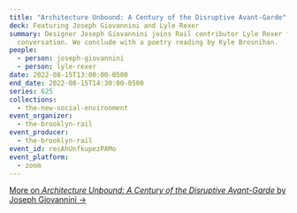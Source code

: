 ```yaml
---
title: "Architecture Unbound: A Century of the Disruptive Avant-Garde"
deck: Featuring Joseph Giovannini and Lyle Rexer
summary: Designer Joseph Giovannini joins Rail contributor Lyle Rexer for a
  conversation. We conclude with a poetry reading by Kyle Brosnihan.
people:
  - person: joseph-giovannini
  - person: lyle-rexer
date: 2022-08-15T13:00:00-0500
end_date: 2022-08-15T14:30:00-0500
series: 625
collections:
  - the-new-social-environment
event_organizer:
  - the-brooklyn-rail
event_producer:
  - the-brooklyn-rail
event_id: recAhUnfkupezPAMo
event_platform:
  - zoom
---
```

[More on *Architecture Unbound: A Century of the Disruptive Avant-Garde* by Joseph Giovannini →](https://www.rizzoliusa.com/book/9780847858798/)